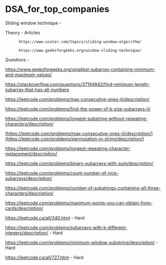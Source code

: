 # DSA_for_top_companies


Sliding window technique - 

Theory - Articles

          https://www.scaler.com/topics/sliding-window-algorithm/

          https://www.geeksforgeeks.org/window-sliding-technique/

Questions - 

https://www.geeksforgeeks.org/smallest-subarray-containing-minimum-and-maximum-values/

https://stackoverflow.com/questions/37194842/find-minimum-length-subarray-that-has-all-numbers

https://leetcode.com/problems/max-consecutive-ones-iii/description/

https://leetcode.com/problems/find-the-power-of-k-size-subarrays-ii/

https://leetcode.com/problems/longest-substring-without-repeating-characters/description/

[https://leetcode.com/problems/max-consecutive-ones-iii/description/](https://leetcode.com/problems/permutation-in-string/description/)

https://leetcode.com/problems/longest-repeating-character-replacement/description/

https://leetcode.com/problems/binary-subarrays-with-sum/description/

https://leetcode.com/problems/count-number-of-nice-subarrays/description/

https://leetcode.com/problems/number-of-substrings-containing-all-three-characters/description/

https://leetcode.com/problems/maximum-points-you-can-obtain-from-cards/description/

https://leetcode.ca/all/340.html - Hard

https://leetcode.com/problems/subarrays-with-k-different-integers/description/ - Hard

https://leetcode.com/problems/minimum-window-substring/description/ - Hard

https://leetcode.ca/all/727.html - Hard
